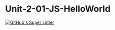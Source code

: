 # Unit-2-01-JS-HelloWorld
[![GitHub's Super Linter](https://github.com/ICS20-Programming-SavyonM/Unit-2-01-JS-HelloWorld/workflows/GitHub's%20Super%20Linter/badge.svg)](https://github.com/ICS20-Programming-SavyonM/Unit-2-01-JS-HelloWorld/actions)
